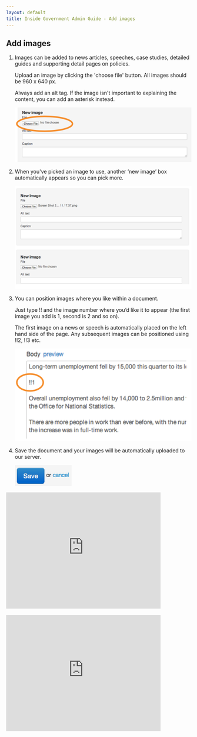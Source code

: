 ```yaml
---
layout: default
title: Inside Government Admin Guide - Add images
---
```


## Add images

1. Images can be added to news articles, speeches, case studies, detailed guides and supporting detail pages on policies.

	Upload an image by clicking the 'choose file' button. All images should be 960 x 640 px.
	
	Always add an alt tag. If the image isn't important to explaining the content, you can add an asterisk instead.
	
	![Add images 1](add-images-1.png)

2. When you've picked an image to use, another ‘new image’ box automatically appears so you can pick more.

	![Add images 2](add-images-2.png)
	
3. You can position images where you like within a document.

	Just type !! and the image number where you’d like it to appear (the first image you add is 1, second is 2 and so on).
	
	The first image on a news or speech is automatically placed on the left hand side of the page. Any subsequent images can be positioned using !!2, !!3 etc.

	![Add images 3](add-images-3.png)
	
4. Save the document and your images will be automatically uploaded to our server.

	![Create new document 4](creating-a-new-doc-4.png)

<iframe width="420" height="315" src="http://www.youtube-nocookie.com/embed/aBVD1JmKgIw?rel=0" frameborder="0" allowfullscreen></iframe>

<object width="420" height="315"><param name="movie" value="http://www.youtube-nocookie.com/v/aBVD1JmKgIw?version=3&amp;hl=en_GB&amp;rel=0"></param><param name="allowFullScreen" value="true"></param><param name="allowscriptaccess" value="always"></param><embed src="http://www.youtube-nocookie.com/v/aBVD1JmKgIw?version=3&amp;hl=en_GB&amp;rel=0" type="application/x-shockwave-flash" width="420" height="315" allowscriptaccess="always" allowfullscreen="true"></embed></object>
	

